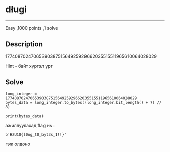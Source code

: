 # długi
***
Easy 
,1000 points
,1 solve

## Description
1774087024706539038751564925929662035515511965610064028029

Hint - байт хүртэл урт
## Solve

```
long_integer = 1774087024706539038751564925929662035515511965610064028029
bytes_data = long_integer.to_bytes((long_integer.bit_length() + 7) // 8)

print(bytes_data)

```
ажиллуулахад flag нь : 
```
b'HZU18{l0ng_t0_byt3s_1!!}'
```
гэж олдоно
